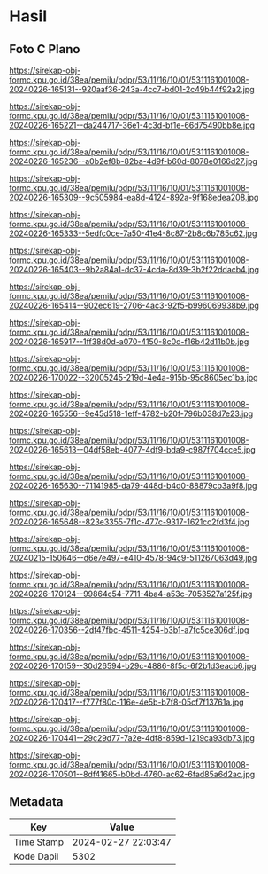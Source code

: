 # Hasil

## Foto C Plano

https://sirekap-obj-formc.kpu.go.id/38ea/pemilu/pdpr/53/11/16/10/01/5311161001008-20240226-165131--920aaf36-243a-4cc7-bd01-2c49b44f92a2.jpg

https://sirekap-obj-formc.kpu.go.id/38ea/pemilu/pdpr/53/11/16/10/01/5311161001008-20240226-165221--da244717-36e1-4c3d-bf1e-66d75490bb8e.jpg

https://sirekap-obj-formc.kpu.go.id/38ea/pemilu/pdpr/53/11/16/10/01/5311161001008-20240226-165236--a0b2ef8b-82ba-4d9f-b60d-8078e0166d27.jpg

https://sirekap-obj-formc.kpu.go.id/38ea/pemilu/pdpr/53/11/16/10/01/5311161001008-20240226-165309--9c505984-ea8d-4124-892a-9f168edea208.jpg

https://sirekap-obj-formc.kpu.go.id/38ea/pemilu/pdpr/53/11/16/10/01/5311161001008-20240226-165333--5edfc0ce-7a50-41e4-8c87-2b8c6b785c62.jpg

https://sirekap-obj-formc.kpu.go.id/38ea/pemilu/pdpr/53/11/16/10/01/5311161001008-20240226-165403--9b2a84a1-dc37-4cda-8d39-3b2f22ddacb4.jpg

https://sirekap-obj-formc.kpu.go.id/38ea/pemilu/pdpr/53/11/16/10/01/5311161001008-20240226-165414--902ec619-2706-4ac3-92f5-b996069938b9.jpg

https://sirekap-obj-formc.kpu.go.id/38ea/pemilu/pdpr/53/11/16/10/01/5311161001008-20240226-165917--1ff38d0d-a070-4150-8c0d-f16b42d11b0b.jpg

https://sirekap-obj-formc.kpu.go.id/38ea/pemilu/pdpr/53/11/16/10/01/5311161001008-20240226-170022--32005245-219d-4e4a-915b-95c8605ec1ba.jpg

https://sirekap-obj-formc.kpu.go.id/38ea/pemilu/pdpr/53/11/16/10/01/5311161001008-20240226-165556--9e45d518-1eff-4782-b20f-796b038d7e23.jpg

https://sirekap-obj-formc.kpu.go.id/38ea/pemilu/pdpr/53/11/16/10/01/5311161001008-20240226-165613--04df58eb-4077-4df9-bda9-c987f704cce5.jpg

https://sirekap-obj-formc.kpu.go.id/38ea/pemilu/pdpr/53/11/16/10/01/5311161001008-20240226-165630--71141985-da79-448d-b4d0-88879cb3a9f8.jpg

https://sirekap-obj-formc.kpu.go.id/38ea/pemilu/pdpr/53/11/16/10/01/5311161001008-20240226-165648--823e3355-7f1c-477c-9317-1621cc2fd3f4.jpg

https://sirekap-obj-formc.kpu.go.id/38ea/pemilu/pdpr/53/11/16/10/01/5311161001008-20240215-150646--d6e7e497-e410-4578-94c9-511267063d49.jpg

https://sirekap-obj-formc.kpu.go.id/38ea/pemilu/pdpr/53/11/16/10/01/5311161001008-20240226-170124--99864c54-7711-4ba4-a53c-7053527a125f.jpg

https://sirekap-obj-formc.kpu.go.id/38ea/pemilu/pdpr/53/11/16/10/01/5311161001008-20240226-170356--2df47fbc-4511-4254-b3b1-a7fc5ce306df.jpg

https://sirekap-obj-formc.kpu.go.id/38ea/pemilu/pdpr/53/11/16/10/01/5311161001008-20240226-170159--30d26594-b29c-4886-8f5c-6f2b1d3eacb6.jpg

https://sirekap-obj-formc.kpu.go.id/38ea/pemilu/pdpr/53/11/16/10/01/5311161001008-20240226-170417--f777f80c-116e-4e5b-b7f8-05cf7f13761a.jpg

https://sirekap-obj-formc.kpu.go.id/38ea/pemilu/pdpr/53/11/16/10/01/5311161001008-20240226-170441--29c29d77-7a2e-4df8-859d-1219ca93db73.jpg

https://sirekap-obj-formc.kpu.go.id/38ea/pemilu/pdpr/53/11/16/10/01/5311161001008-20240226-170501--8df41665-b0bd-4760-ac62-6fad85a6d2ac.jpg


## Metadata

| Key        | Value               |
| ---------- | ------------------- |
| Time Stamp | 2024-02-27 22:03:47 |
| Kode Dapil | 5302                |



